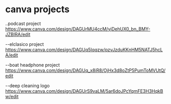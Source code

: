 # canva projects

..podcast project
https://www.canva.com/design/DAGUrMU4ccM/yjDehUX0_bn_BMY-JZBIRA/edit

--elclasico project
https://www.canva.com/design/DAGUq5Iqqzw/pzvJzduKKnHM5NATJ5hcLA/edit

--boat headphone project
https://www.canva.com/design/DAGUq_x8iR8/OjHx3d8oZtP5PumToMVUtQ/edit

--deep cleaning logo
https://www.canva.com/design/DAGUrS9vaLM/5ar6doJPcYqmFE3H3HqkBw/edit

